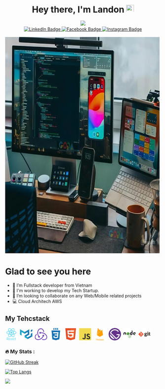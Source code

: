 <h1 align="center">
Hey there, I'm  Landon <img src="https://media.giphy.com/media/hvRJCLFzcasrR4ia7z/giphy.gif" height="25px" width="25px">
</h1>
 <div id="header" align="center">
  <img src="https://media.giphy.com/media/M9gbBd9nbDrOTu1Mqx/giphy.gif" width="100"/>
</div>
<div id="badges" align="center">
  <a href="https://www.linkedin.com/in/dat-nguyen-landon-2a68b71b5/">
    <img src="https://img.shields.io/badge/LinkedIn-blue?style=for-the-badge&logo=linkedin&logoColor=white" alt="LinkedIn Badge"/>
  </a>
  <a href="https://www.facebook.com/the.gioi.cua.at/">
    <img src="https://img.shields.io/badge/Facebook-blue?style=for-the-badge&logo=facebook&logoColor=white" alt="Facebook Badge"/>
  </a>
  <a href="https://www.instagram.com/datthegioi?fbclid=IwY2xjawMLQyRleHRuA2FlbQIxMABicmlkETFMNGxVdDdjNHZMV0ZUU3hZAR6PTQRGRoXZDKhqi54YKl1K39sGOpumxgtANke5HjAGC6espg2plk5xnH-WBQ_aem_JD_52hvABws60j3NbEuJpg">
    <img src="https://img.shields.io/badge/Twitter-red?style=for-the-badge&logo=instagram&logoColor=white" alt="Instagram Badge"/>
  </a>
  <div><img src="https://visitor-badge.glitch.me/badge?page_id=page.id" alt=""/></div>
</div>
<img src="https://raw.githubusercontent.com/Landon153/Landon153/main/thumbnail.jpeg" width="500" height="700">
 <h1>Glad to see you here</h1>
 <ul>
 <li>👀 I’m Fullstack developer from Vietnam </li>
<li> 🌱 I'm working to develop my Tech Startup.</li>
<li>💞️ I’m looking to collaborate on any Web/Mobile related projects</li>
<li> 💻 Cloud Architech AWS </li>
</ul>
<h2> My Tehcstack </h2>
<div>
  <img src="https://github.com/devicons/devicon/blob/master/icons/react/react-original-wordmark.svg" title="React" alt="React" width="40" height="40"/>&nbsp;
  <img src="https://github.com/devicons/devicon/blob/master/icons/materialui/materialui-original.svg" title="Material UI" alt="Material UI" width="40" height="40"/>&nbsp;
  <img src="https://github.com/devicons/devicon/blob/master/icons/redux/redux-original.svg" title="Redux" alt="Redux " width="40" height="40"/>&nbsp;
  <img src="https://github.com/devicons/devicon/blob/master/icons/css3/css3-plain-wordmark.svg"  title="CSS3" alt="CSS" width="40" height="40"/>&nbsp;
  <img src="https://github.com/devicons/devicon/blob/master/icons/html5/html5-original.svg" title="HTML5" alt="HTML" width="40" height="40"/>&nbsp;
  <img src="https://github.com/devicons/devicon/blob/master/icons/javascript/javascript-original.svg" title="JavaScript" alt="JavaScript" width="40" height="40"/>&nbsp;
  <img src="https://github.com/devicons/devicon/blob/master/icons/firebase/firebase-plain-wordmark.svg" title="Firebase" alt="Firebase" width="40" height="40"/>&nbsp;
  <img src="https://github.com/devicons/devicon/blob/master/icons/gatsby/gatsby-original.svg" title="Gatsby"  alt="Gatsby" width="40" height="40"/>&nbsp;
  <img src="https://github.com/devicons/devicon/blob/master/icons/nodejs/nodejs-original-wordmark.svg" title="NodeJS" alt="NodeJS" width="40" height="40"/>&nbsp;
  <img src="https://github.com/devicons/devicon/blob/master/icons/git/git-original-wordmark.svg" title="Git" **alt="Git" width="40" height="40"/>
</div>

### :fire: My Stats :
[![GitHub Streak](http://github-readme-streak-stats.herokuapp.com?user=Landon153&theme=dark&background=000000)](https://git.io/streak-stats)

[![Top Langs](https://github-readme-stats.vercel.app/api/top-langs/?username=Landon153&layout=compact&theme=vision-friendly-dark)](https://github.com/anuraghazra/github-readme-stats)

<img height="180em" src="https://github-readme-stats.vercel.app/api?username=Landon153&show_icons=true&hide_border=true&&count_private=true&include_all_commits=true" />

